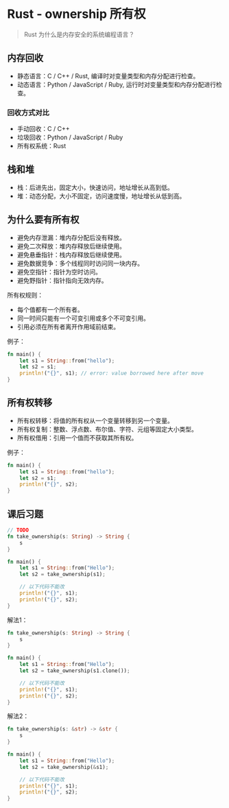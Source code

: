 # Rust - ownership 所有权

> Rust 为什么是内存安全的系统编程语言？

## 内存回收

* 静态语言：C / C++ / Rust, 编译时对变量类型和内存分配进行检查。
* 动态语言：Python / JavaScript / Ruby, 运行时对变量类型和内存分配进行检查。

### 回收方式对比

* 手动回收：C / C++
* 垃圾回收：Python / JavaScript / Ruby
* 所有权系统：Rust

## 栈和堆

* 栈：后进先出，固定大小，快速访问，地址增长从高到低。
* 堆：动态分配，大小不固定，访问速度慢，地址增长从低到高。

## 为什么要有所有权

* 避免内存泄漏：堆内存分配后没有释放。
* 避免二次释放：堆内存释放后继续使用。
* 避免悬垂指针：栈内存释放后继续使用。
* 避免数据竞争：多个线程同时访问同一块内存。
* 避免空指针：指针为空时访问。
* 避免野指针：指针指向无效内存。

所有权规则：

* 每个值都有一个所有者。
* 同一时间只能有一个可变引用或多个不可变引用。
* 引用必须在所有者离开作用域前结束。

例子：

```rust
fn main() {
    let s1 = String::from("hello");
    let s2 = s1;
    println!("{}", s1); // error: value borrowed here after move
}
```

## 所有权转移

* 所有权转移：将值的所有权从一个变量转移到另一个变量。
* 所有权复制：整数、浮点数、布尔值、字符、元组等固定大小类型。
* 所有权借用：引用一个值而不获取其所有权。

例子：

```rust
fn main() {
    let s1 = String::from("hello");
    let s2 = s1;
    println!("{}", s2);
}
```

## 课后习题

```rust
// TODO
fn take_ownership(s: String) -> String {
    s
}

fn main() {
    let s1 = String::from("Hello");
    let s2 = take_ownership(s1);

    // 以下代码不能改
    println!("{}", s1);
    println!("{}", s2);
}
```

解法1：

```rust
fn take_ownership(s: String) -> String {
    s
}

fn main() {
    let s1 = String::from("Hello");
    let s2 = take_ownership(s1.clone());

    // 以下代码不能改
    println!("{}", s1);
    println!("{}", s2);
}
```

解法2：

```rust
fn take_ownership(s: &str) -> &str {
    s
}

fn main() {
    let s1 = String::from("Hello");
    let s2 = take_ownership(&s1);

    // 以下代码不能改
    println!("{}", s1);
    println!("{}", s2);
}
```




